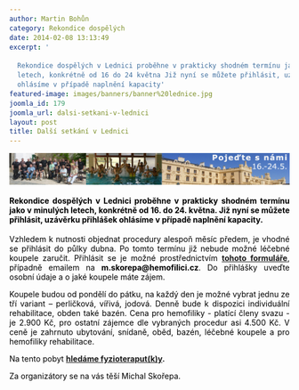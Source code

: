 ```yaml
---
author: Martin Bohůn
category: Rekondice dospělých
date: 2014-02-08 13:13:49
excerpt: '

  Rekondice dospělých v Lednici proběhne v prakticky shodném termínu jako v minulých
  letech, konkrétně od 16 do 24 května Již nyní se můžete přihlásit, uzávěrku přihlášek
  ohlásíme v případě naplnění kapacity'
featured-image: images/banners/banner%20lednice.jpg
joomla_id: 179
joomla_url: dalsi-setkani-v-lednici
layout: post
title: Další setkání v Lednici
---
```


<p style="text-align: center;"><img src="images/banners/banner%20lednice.jpg" border="0" width="660" style="vertical-align: middle;" /></p>
<h4 style="text-align: justify;"><span style="color: #000000;">Rekondice dospělých v Lednici proběhne v prakticky shodném termínu jako v minulých letech, konkrétně od 16. do 24. května. Již nyní se můžete přihlásit, uzávěrku přihlášek ohlásíme v případě naplnění kapacity.</span></h4>

<p style="text-align: justify;"><span style="text-align: justify; color: #000000;">Vzhledem k nutnosti objednat procedury alespoň měsíc předem, je vhodné se přihlásit do půlky dubna. Po tomto termínu již nebude možné léčebné koupele zaručit. Přihlásit se je možné prostřednictvím <a href="index.php/cs/?option=com_chronoforms&amp;chronoform=Deadline" target="_blank" title="Deadline"><strong>tohoto formuláře</strong></a>, případně emailem na <strong>m.skorepa@hemofilici.cz</strong>. Do přihlášky uveďte osobní údaje a o jaké koupele máte zájem.</span></p>
<p style="text-align: justify;"><span style="color: #000000;">Koupele budou od pondělí do pátku, na každý den je možné vybrat jednu ze tří variant – perličková, vířivá, jodová. Denně bude k dispozici individuální rehabilitace, obden také bazén. Cena pro hemofiliky - platící členy svazu - je 2.900 Kč, pro ostatní zájemce dle vybraných procedur asi 4.500 Kč. V ceně je zahrnuto ubytování, snídaně, oběd, bazén, léčebné koupele a pro hemofiliky rehabilitace.  </span></p>
<p style="text-align: justify;"><span style="color: #000000;">Na tento pobyt</span> <strong><a href="index.php/cs/clanky/178-hledame-fyzioterapeut-k-y" title="Hledáme fyzioterapeut(k)y">hledáme fyzioteraput(k)y</a>.</strong></p>
<p style="text-align: justify;"><span style="color: #000000;">Za organizátory se na vás těší Michal Skořepa.</span></p>